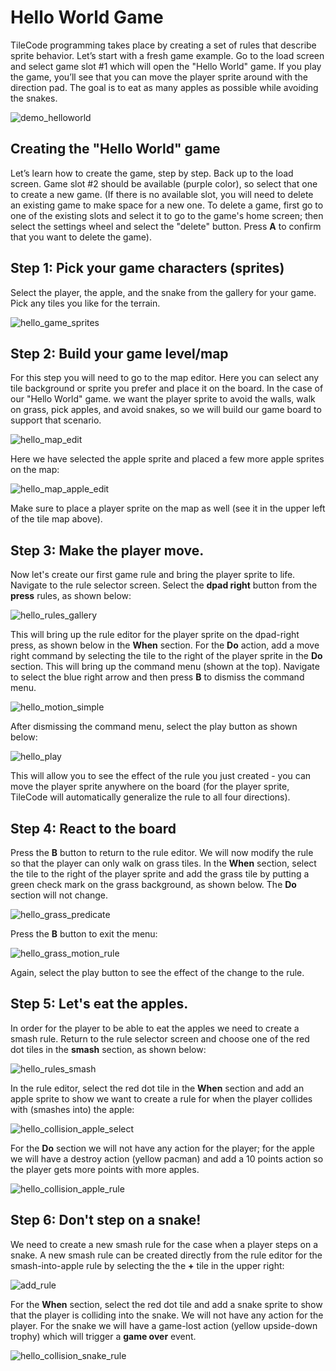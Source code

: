 # Hello World Game

TileCode programming takes place by creating a set of rules that describe sprite behavior. Let’s start with a fresh game example. Go to the load screen and select game slot #1 which will open the "Hello World" game. If you play the game, you’ll see that you can move the player sprite around with the direction pad. The goal is to eat as many apples as possible while avoiding the snakes. 

![demo_helloworld](pics/helloWorldDemo.gif)

## Creating the "Hello World" game

Let’s learn how to create the game, step by step. Back up to the load screen. Game slot #2 should be available (purple color), so select that one to create a new game. (If there is no available slot, you will need to delete an existing game to make space for a new one. To delete a game, first go to one of the existing slots and select it to go to the game's home screen; then select the settings wheel and select the "delete" button. Press **A** to confirm that you want to delete the game). 

## Step 1: Pick your game characters (sprites)

Select the player, the apple, and the snake from the gallery for your game. Pick any tiles you like for the terrain. 

![hello_game_sprites](pics/helloGameSprites.png)

## Step 2: Build your game level/map

For this step you will need to go to the map editor. Here you can select any tile background or sprite you prefer and place it on the board. In the case of our "Hello World" game. we want the player sprite to avoid the walls, walk on grass, pick apples, and avoid snakes, so we will build our game board to support that scenario. 

![hello_map_edit](pics/helloMapEditing.png)

Here we have selected the apple sprite and placed a few more apple sprites on the map:

![hello_map_apple_edit](pics/helloMapAppleEdit.png)

Make sure to place a player sprite on the map as well (see it in the upper left of the tile map above).

## Step 3: Make the player move. 

Now let's create our first game rule and bring the player sprite to life. Navigate to the rule selector screen. Select the **dpad right** button from the **press** rules, as shown below:


![hello_rules_gallery](pics/helloRulesAll.png)

This will bring up the rule editor for the player sprite on the dpad-right press, as shown below in the **When** section. For the **Do** action, add a move right command by selecting the tile to the right of the player sprite in the **Do** section. This will bring up the command menu (shown at the top). Navigate to select the blue right arrow and then press **B** to dismiss the command menu.

![hello_motion_simple](pics/helloMotionSimple.png)

After dismissing the command menu, select the play button as shown below:

![hello_play](pics/helloPlay.PNG)

This will allow you to see the effect of the rule you just created - you can move the player sprite anywhere on the board (for the player sprite, TileCode will automatically generalize the rule to all four directions).

## Step 4: React to the board

Press the **B** button to return to the rule editor. We will now modify the rule so that the player can only walk on grass tiles. In the **When** section, select the tile to the right of the player sprite and add the grass tile by putting a green check mark on the grass background, as shown below. The **Do** section will not change.

![hello_grass_predicate](pics/helloGrass.png)

Press the **B** button to exit the menu:

![hello_grass_motion_rule](pics/helloMotionGrass.png)

Again, select the play button to see the effect of the change to the rule. 

## Step 5: Let's eat the apples.

In order for the player to be able to eat the apples we need to create a smash rule. Return to the rule selector screen and choose one of the red dot tiles in the **smash** section, as shown below:

![hello_rules_smash](pics/helloRulesSmash.png)

In the rule editor, select the red dot tile in the **When** section and add an apple sprite to show we want to create a rule for when the player collides with (smashes into) the apple:

![hello_collision_apple_select](pics/collisionAppleSelect.png)

For the **Do** section we will not have any action for the player; for the apple we will have a destroy action (yellow pacman) and add a 10 points action so the player gets more points with more apples. 

![hello_collision_apple_rule](pics/collisionAppleRule.png)

## Step 6: Don't step on a snake! 

We need to create a new smash rule for the case when a player steps on a snake. A new smash rule can be created directly from the rule editor for the smash-into-apple rule by selecting the the **+** tile in the upper right:

![add_rule](pics/addRule.png)

For the **When** section, select the red dot tile and add a snake sprite to show that the player is colliding into the snake. We will not have any action for the player. For the snake we will have a game-lost action (yellow upside-down trophy) which will trigger a **game over** event. 

![hello_collision_snake_rule](pics/helloGameOver.png)
